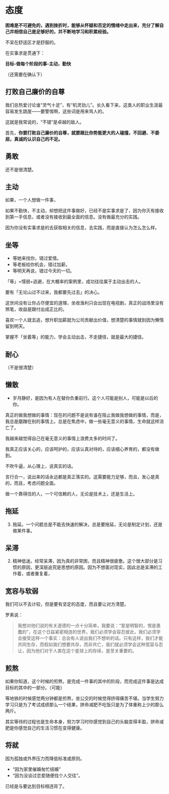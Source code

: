 # 态度

**困难是不可避免的，遇到挫折时，能够从怀疑和否定的情绪中走出来，充分了解自己并相信自己是足够好的，并不断地学习和积累经验。**


不呆在舒适区才是舒服的。





在实事求是贯通下：

**目标-做每个阶段的事-主动，勤快**

（还需要在确认下）

## 打败自己廉价的自尊

我们总热爱讨论谁“灵气十足”，有“机灵劲儿”。长久看下来，这类人的职业生涯最容易发生跳崖——要警惕啊，这些词是用来骂人的。

这就是我常说的，“不错”是卓越的敌人。

首先，**你要打败自己廉价的自尊，就要跟比你势能更大的人碰撞，不回避、不委屈，真诚的认识自己的不足。**



## 勇敢

还不是很清楚。


## 主动

如果，一个人想做一件事，

如果不勤快，不主动，却想把这件事做好，已经不是实事求是了，因为你灭有接收到第一手信息，或者没有接收到最全面的信息。没有做最充分的实践。

因为你没有实事求是的去获取相关的信息，去实践，而是直接认为怎么怎么样。


## 坐等

- 等她来找你，错过爱情。
- 等老板给你机会，错过加薪。
- 等明天再说，错过今天的一切。

「等」=懦弱+逃避，在大概率的案例里，成功往往属于主动出击的人。

要有「无论山过不过来，我都要先过去」的决心。

这世间没有让你占尽便宜的道理，坐收渔利只会出现在电视剧，真正的战场里没有煞笔，收益是跟付出成正比的。

喜欢一个人就去追，想升职加薪就为公司贡献出价值，想清楚的事情就别因为懒惰留到明天。

掌握不「坐着等」的能力，学会主动出击，不走捷径，就是最大的捷径。



## 耐心

（不是很清楚）


## 懒散

- 岁月静好，是因为有人在替你负重前行。这个人可能是别人，可能是以后的你。




真正的做我想做的事情：现在的问题不是说有谁在阻止我做我想做的事情，而是，我总是磨蹭在别的事情上。总是在焦虑中，做一些毫无意义的事情，生命就这样消亡了。

我越来越觉得自己在毫无意义的事情上浪费太多的时间了。

我真正应该关心的，应该呵护的，应该认真对待的，应该细心养育的，都没有做到。

不吹牛逼，从心理上，说真实的话。

言行合一，说出来的话永远都是真正落实的。这需要能力足够，而且，发心是真的，而且，考虑问题全面。

做一个靠得住的人，一个可信赖的人，无论是技术上，还是生活上。


## 拖延




3.	拖延。一个问题总是不能去快速的解决，总是要拖延，无论是制定计划，还是做某件事。



## 呆滞

2.	精神低迷。经常呆滞，因为真的非常困，而且精神很疲惫。这个很大部分是习惯的原因，更深层追究是思想的原因。因为不想面对现实，因此总是呆滞的工作着，或者重复着，



## 宽容与软弱

我们可以不去计较，但是要有坚定的态度，而且要让对方清楚。


罗素说：

> 我想对他们说的有关道德的一点十分简单，我要说：“爱是明智的，恨是愚蠢的”，在这个日益紧密相连的世界，我们必须学会容忍彼此，我们必须学会接受这样一个事实：总会有人说出我们不想听的话。只有这样，我们才能共同生存，而假如我们想要共存，而非共亡，我们就必须学会这种宽容与忍让，因为他们对于人类在这个星球上的存续，是至关重要的。


## 煎熬

如果你知道，这个时候的煎熬，是完成一件事的其中的阶段，而完成这件事是达成目标的其中的一部分。（可能）

等地铁的时候感觉两分钟都是煎熬，坐公交的时候觉得挤得痛苦不堪。当学生努力学习只是为了考试成绩那么一个结果，拼命减肥不吃饭只是为了体重称上少的那么两斤。

其实等待的过程也是生命本身，努力学习时你感觉到自己的头脑变得丰盈，拼命减肥是你感觉自己的生活习惯在变得健康。


## 将就

因为孤独或外界压力而降低标准或原则。

- “因为家里催婚匆忙结婚”
- “因为没谈过恋爱随便找个人交往”。

已经是与要达到目标相违背了。